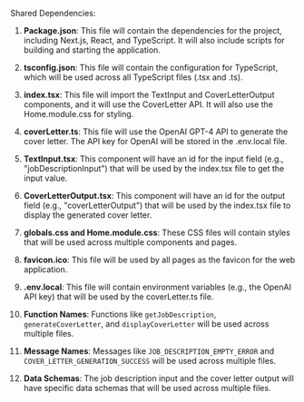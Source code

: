 Shared Dependencies:

1. **Package.json**: This file will contain the dependencies for the project, including Next.js, React, and TypeScript. It will also include scripts for building and starting the application.

2. **tsconfig.json**: This file will contain the configuration for TypeScript, which will be used across all TypeScript files (.tsx and .ts).

3. **index.tsx**: This file will import the TextInput and CoverLetterOutput components, and it will use the CoverLetter API. It will also use the Home.module.css for styling.

4. **coverLetter.ts**: This file will use the OpenAI GPT-4 API to generate the cover letter. The API key for OpenAI will be stored in the .env.local file.

5. **TextInput.tsx**: This component will have an id for the input field (e.g., "jobDescriptionInput") that will be used by the index.tsx file to get the input value.

6. **CoverLetterOutput.tsx**: This component will have an id for the output field (e.g., "coverLetterOutput") that will be used by the index.tsx file to display the generated cover letter.

7. **globals.css and Home.module.css**: These CSS files will contain styles that will be used across multiple components and pages.

8. **favicon.ico**: This file will be used by all pages as the favicon for the web application.

9. **.env.local**: This file will contain environment variables (e.g., the OpenAI API key) that will be used by the coverLetter.ts file.

10. **Function Names**: Functions like `getJobDescription`, `generateCoverLetter`, and `displayCoverLetter` will be used across multiple files.

11. **Message Names**: Messages like `JOB_DESCRIPTION_EMPTY_ERROR` and `COVER_LETTER_GENERATION_SUCCESS` will be used across multiple files.

12. **Data Schemas**: The job description input and the cover letter output will have specific data schemas that will be used across multiple files.
